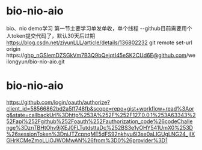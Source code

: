 # bio-nio-aio
bio、nio demo学习
第一节主要学习单发单收，单个线程
--github目前需要用个人token提交代码了，默认30天后过期
https://blog.csdn.net/ziyunLLL/article/details/136802232
git remote set-url origin  https://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@github.com/weilongyun/bio-nio-aio.git
# bio-nio-aio
https://github.com/login/oauth/authorize?client_id=58566862bd2a5ff748fb&scope=repo+gist+workflow+read%3Aorg&state=callbackUrl%3Dhttp%253A%252F%252F127.0.0.1%253A63343%252Fapi%252Fgithub%252Foauth%252Fauthorization_code%26codeChallenge%3DznTBHtOhv9jXEJ0FLTutdsttaDc%252BS3e1yOHY541UmX0%253D%26sessionToken%3DniJTZcpnqME5dFS92nkhyu6I3se0aLIGUgLNG24_jIXGHrKCMeZmoLLiOJWOMwAN%26from%3D0%26provider%3D1